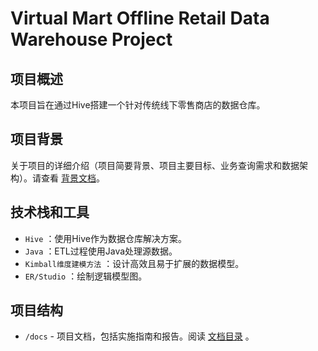 # Virtual Mart Offline Retail Data Warehouse Project

## 项目概述
本项目旨在通过Hive搭建一个针对传统线下零售商店的数据仓库。

## 项目背景
关于项目的详细介绍（项目简要背景、项目主要目标、业务查询需求和数据架构）。请查看 [背景文档](/docs/background.md)。


## 技术栈和工具
- `Hive` ：使用Hive作为数据仓库解决方案。
- `Java` ：ETL过程使用Java处理源数据。
- `Kimball维度建模方法` ：设计高效且易于扩展的数据模型。
- `ER/Studio` ：绘制逻辑模型图。


## 项目结构
- `/docs` - 项目文档，包括实施指南和报告。阅读 [文档目录](/docs) 。
